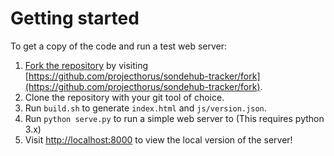 # Getting started

To get a copy of the code and run a test web server:

1. [Fork the repository](https://github.com/projecthorus/sondehub-tracker/fork) by visiting [https://github.com/projecthorus/sondehub-tracker/fork](https://github.com/projecthorus/sondehub-tracker/fork).
2. Clone the repository with your git tool of choice.
3. Run `build.sh` to generate `index.html` and `js/version.json`.
4. Run `python serve.py` to run a simple web server to (This requires python 3.x)
5. Visit [http://localhost:8000](http://localhost:8000) to view the local version of the server!
